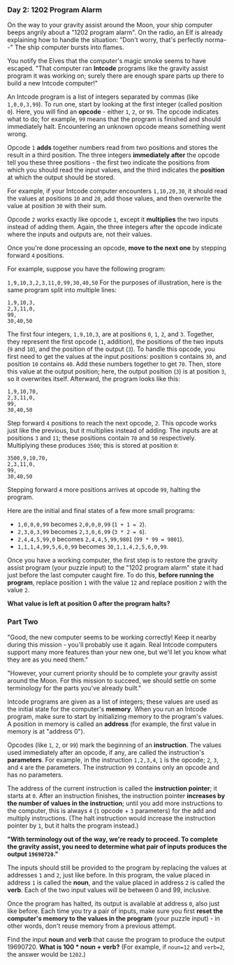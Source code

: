 ### Day 2: 1202 Program Alarm ###

On the way to your gravity assist around the Moon, your ship computer beeps angrily about a "1202 program alarm". On the radio, an Elf is already explaining how to handle the situation: "Don't worry, that's perfectly norma--" The ship computer bursts into flames.

You notify the Elves that the computer's magic smoke seems to have escaped. 
"That computer ran **Intcode** programs like the gravity assist program it was working on; surely there are enough spare parts up there to build a new Intcode computer!"

An Intcode program is a list of integers separated by commas (like `1,0,0,3,99`). 
To run one, start by looking at the first integer (called position `0`). 
Here, you will find an **opcode** - either `1`, `2`, or `99`. The opcode indicates what to do; for example, `99` means that the program is finished and should immediately halt. Encountering an unknown opcode means something went wrong.

Opcode `1` __adds__ together numbers read from two positions and stores the result in a third position.
 The three integers __immediately after__ the opcode tell you these three positions - the first two
  indicate the positions from which you should read the input values, and the third indicates the
   __position__ at which the output should be stored.

For example, if your Intcode computer encounters `1,10,20,30`, it should read the values at positions 
`10` and `20`, add those values, and then overwrite the value at position `30` with their sum.

Opcode `2` works exactly like opcode `1`, except it __multiplies__ the two inputs instead of adding them. 
Again, the three integers after the opcode indicate where the inputs and outputs are, not their values.

Once you're done processing an opcode, __move to the next one__ by stepping forward `4` positions.

For example, suppose you have the following program:

`1,9,10,3,2,3,11,0,99,30,40,50`
For the purposes of illustration, here is the same program split into multiple lines:

```
1,9,10,3,
2,3,11,0,
99,
30,40,50
```
The first four integers, `1,9,10,3`, are at positions `0`, `1`, `2`, and `3`. 
Together, they represent the first opcode (`1`, addition), the positions of the two inputs (`9` and `10`),
 and the position of the output (`3`). 
 To handle this opcode, you first need to get the values at the input positions: position `9` contains `30`, and position `10` contains `40`. 
 Add these numbers together to get `70`. Then, store this value at the output position; 
 here, the output position (`3`) is at position `3`, so it overwrites itself. 
 Afterward, the program looks like this:

```
1,9,10,70,
2,3,11,0,
99,
30,40,50
```
Step forward `4` positions to reach the next opcode, `2`. This opcode works just like the previous, but it multiplies instead of adding. 
The inputs are at positions `3` and `11`; these positions contain `70` and `50` respectively. 
Multiplying these produces `3500`; this is stored at position `0`:

```
3500,9,10,70,
2,3,11,0,
99,
30,40,50
```
Stepping forward `4` more positions arrives at opcode `99`, halting the program.

Here are the initial and final states of a few more small programs:

* `1,0,0,0,99` becomes `2,0,0,0,99` (`1 + 1 = 2`).
* `2,3,0,3,99` becomes `2,3,0,6,99` (`3 * 2 = 6`).
* `2,4,4,5,99,0` becomes `2,4,4,5,99,9801` (`99 * 99 = 9801`).
* `1,1,1,4,99,5,6,0,99` becomes `30,1,1,4,2,5,6,0,99`.

Once you have a working computer, the first step is to restore the gravity assist program 
(your puzzle input) to the "1202 program alarm" state it had just before the last computer caught fire.
 To do this, __before running the program__, replace position `1` with the value `12` and replace position `2` with the value `2`. 
 
 **What value is left at position 0 after the program halts?**
 
 
 ### Part Two ###
"Good, the new computer seems to be working correctly! Keep it nearby during this mission - you'll probably use it again. 
Real Intcode computers support many more features than your new one, but we'll let you know what they are as you need them."

"However, your current priority should be to complete your gravity assist around the Moon. For this mission to succeed, we should settle on some terminology for the parts you've already built."

Intcode programs are given as a list of integers; these values are used as the initial state for the computer's **memory**. 
When you run an Intcode program, make sure to start by initializing memory to the program's values. 
A position in memory is called an **address** (for example, the first value in memory is at "address 0").

Opcodes (like `1`, `2`, or `99`) mark the beginning of an **instruction**. 
The values used immediately after an opcode, if any, are called the instruction's **parameters**. 
For example, in the instruction `1,2,3,4`, `1` is the opcode; `2`, `3`, and `4` are the parameters.
 The instruction `99` contains only an opcode and has no parameters.

The address of the current instruction is called the **instruction pointer**; it starts at `0`. 
After an instruction finishes, the instruction pointer __increases by the number of values in the instruction__;
 until you add more instructions to the computer, this is always `4` (`1` opcode + `3` parameters) for the add and multiply instructions. 
 (The halt instruction would increase the instruction pointer by `1`, but it halts the program instead.)

**"With terminology out of the way, we're ready to proceed. To complete the gravity assist, you need to determine what pair of inputs produces the output `19690720`."**

The inputs should still be provided to the program by replacing the values at addresses `1` and `2`, just like before. 
In this program, the value placed in address `1` is called the **noun**, and the value placed in address `2` is called the **verb**. Each of the two input values will be between 0 and 99, inclusive.

Once the program has halted, its output is available at address `0`, also just like before. Each time you try a pair of inputs, make sure you first __reset the computer's memory to the values in the program__ (your puzzle input) - in other words, don't reuse memory from a previous attempt.

Find the input __noun__ and __verb__ that cause the program to produce the output 19690720. __What is 100 * noun + verb?__ (For example, if `noun=12` and `verb=2`, the answer would be `1202`.)